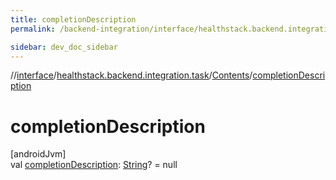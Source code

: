 ```yaml
---
title: completionDescription
permalink: /backend-integration/interface/healthstack.backend.integration.task/-contents/completion-description.html

sidebar: dev_doc_sidebar
---
```

//[interface](../../../index.html)/[healthstack.backend.integration.task](../index.html)/[Contents](index.html)/[completionDescription](completion-description.html)



# completionDescription



[androidJvm]\
val [completionDescription](completion-description.html): [String](https://kotlinlang.org/api/latest/jvm/stdlib/kotlin/-string/index.html)? = null




